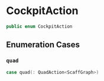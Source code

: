 # CockpitAction

``` swift
public enum CockpitAction
```

## Enumeration Cases

### `quad`

``` swift
case quad(:​ QuadAction<ScaffGraph>)
```

